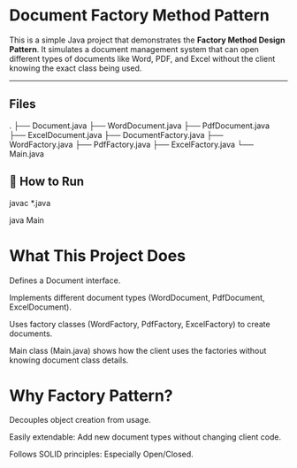 # Document Factory Method Pattern

This is a simple Java project that demonstrates the **Factory Method Design Pattern**. It simulates a document management system that can open different types of documents like Word, PDF, and Excel without the client knowing the exact class being used.

---

## Files

.
├── Document.java
├── WordDocument.java
├── PdfDocument.java
├── ExcelDocument.java
├── DocumentFactory.java
├── WordFactory.java
├── PdfFactory.java
├── ExcelFactory.java
└── Main.java

## 🔧 How to Run

javac *.java

java Main

# What This Project Does
Defines a Document interface.

Implements different document types (WordDocument, PdfDocument, ExcelDocument).

Uses factory classes (WordFactory, PdfFactory, ExcelFactory) to create documents.

Main class (Main.java) shows how the client uses the factories without knowing document class details.

# Why Factory Pattern?
Decouples object creation from usage.

Easily extendable: Add new document types without changing client code.

Follows SOLID principles: Especially Open/Closed.
